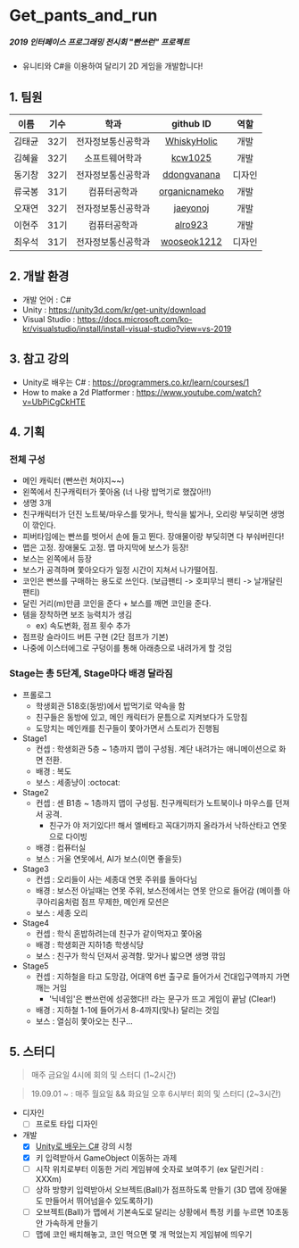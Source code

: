 # Get_pants_and_run
##### 2019 인터페이스 프로그래밍 전시회 "빤쓰런" 프로젝트
* 유니티와 C#을 이용하여 달리기 2D 게임을 개발합니다!


## 1. 팀원

|이름|기수|학과|github ID|역할|
|:----:|:----:|:----:|:----:|:----:|
| 김태균 | 32기 | 전자정보통신공학과 | [WhiskyHolic](https://github.com/WhiskyHolic)| 개발|
| 김혜율 | 32기 | 소프트웨어학과 | [kcw1025](https://github.com/kcw1025)| 개발|
| 동기창 | 32기 | 전자정보통신공학과 | [ddongvanana](https://github.com/ddongvanana)| 디자인|
| 류국봉 | 31기 | 컴퓨터공학과 | [organicnameko](https://github.com/organicnameko)| 개발|
| 오재연 | 32기 | 전자정보통신공학과 | [jaeyonoj](https://github.com/jaeyonoj)| 개발|
| 이현주 | 31기 | 컴퓨터공학과 | [alro923](https://github.com/alro923)| 개발|
| 최우석 | 31기 | 전자정보통신공학과 | [wooseok1212](https://github.com/wooseok1212)| 디자인|

## 2. 개발 환경
* 개발 언어 : C#
* Unity : https://unity3d.com/kr/get-unity/download
* Visual Studio : https://docs.microsoft.com/ko-kr/visualstudio/install/install-visual-studio?view=vs-2019

## 3. 참고 강의
* Unity로 배우는 C# : https://programmers.co.kr/learn/courses/1
* How to make a 2d Platformer : https://www.youtube.com/watch?v=UbPiCgCkHTE

## 4. 기획
### 전체 구성
  - 메인 캐릭터 (빤쓰런 쳐야지~~)
  - 왼쪽에서 친구캐릭터가 쫓아옴 (너 나랑 밥먹기로 했잖아!!)
  - 생명 3개
  - 친구캐릭터가 던진 노트북/마우스를 맞거나, 학식을 밟거나, 오리랑 부딪히면 생명이 깎인다.
  - 피버타임에는 빤쓰를 벗어서 손에 들고 뛴다. 장애물이랑 부딪히면 다 부숴버린다!
  - 맵은 고정. 장애물도 고정. 맵 마지막에 보스가 등장!
  - 보스는 왼쪽에서 등장
  - 보스가 공격하며 쫓아오다가 일정 시간이 지쳐서 나가떨어짐.
   - 코인은 빤쓰를 구매하는 용도로 쓰인다. (보급팬티 -> 호피무늬 팬티 -> 날개달린 팬티)
  - 달린 거리(m)만큼 코인을 준다 + 보스를 깨면 코인을 준다.
  - 템을 장착하면 보조 능력치가 생김
      - ex) 속도변화, 점프 횟수 추가
  - 점프랑 슬라이드 버튼 구현 (2단 점프가 기본)
  - 나중에 이스터에그로 구덩이를 통해 아래층으로 내려가게 할 것임

### Stage는 총 5단계, Stage마다 배경 달라짐
- 프롤로그
  - 학생회관 518호(동방)에서 밥먹기로 약속을 함
  - 친구들은 동방에 있고, 메인 캐릭터가 문틈으로 지켜보다가 도망침
  - 도망치는 메인캐를 친구들이 쫓아가면서 스토리가 진행됨
- Stage1
  - 컨셉 : 학생회관 5층 ~ 1층까지 맵이 구성됨. 계단 내려가는 애니메이션으로 화면 전환.
  - 배경 : 복도
  - 보스 : 세종냥이 :octocat:
- Stage2
  - 컨셉 : 센 B1층 ~ 1층까지 맵이 구성됨. 친구캐릭터가 노트북이나 마우스를 던져서 공격.
    - 친구가 야 저기있다!! 해서 엘베타고 꼭대기까지 올라가서 낙하산타고 연못으로 다이빙
  - 배경 : 컴퓨터실
  - 보스 : 거울 연못에서, AI가 보스(이면 좋을듯)
- Stage3
  - 컨셉 : 오리들이 사는 세종대 연못 주위를 돌아다님
  - 배경 : 보스전 아닐때는 연못 주위, 보스전에서는 연못 안으로 들어감 (메이플 아쿠아리움처럼 점프 무제한, 메인캐 모션은 
  - 보스 : 세종 오리
- Stage4
  - 컨셉 : 학식 혼밥하려는데 친구가 같이먹자고 쫓아옴
  - 배경 : 학생회관 지하1층 학생식당
  - 보스 : 친구가 학식 던져서 공격함. 맞거나 밟으면 생명 깎임
- Stage5
  - 컨셉 : 지하철을 타고 도망감, 어대역 6번 출구로 들어가서 건대입구역까지 가면 깨는 거임
    - '닉네임'은 빤쓰런에 성공했다!! 라는 문구가 뜨고 게임이 끝남 (Clear!)
  - 배경 : 지하철 1-1에 들어가서 8-4까지(맞나) 달리는 것임
  - 보스 : 열심히 쫓아오는 친구...

## 5. 스터디
> 매주 금요일 4시에 회의 및 스터디 (1~2시간)

> 19.09.01 ~ : 매주 월요일 && 화요일 오후 6시부터 회의 및 스터디 (2~3시간)

* 디자인
    * [ ] 프로토 타입 디자인
* 개발
    * [X] [Unity로 배우는 C#](https://programmers.co.kr/learn/courses/1) 강의 시청
    * [X] 키 입력받아서 GameObject 이동하는 과제
    * [ ] 시작 위치로부터 이동한 거리 게임뷰에 숫자로 보여주기 (ex 달린거리 : XXXm)
    * [ ] 상하 방향키 입력받아서 오브젝트(Ball)가 점프하도록 만들기 (3D 맵에 장애물도 만들어서 뛰어넘을수 있도록하기)
    * [ ] 오브젝트(Ball)가 맵에서 기본속도로 달리는 상황에서 특정 키를 누르면 10초동안 가속하게 만들기
    * [ ] 맵에 코인 배치해놓고, 코인 먹으면 몇 개 먹었는지 게임뷰에 띄우기
